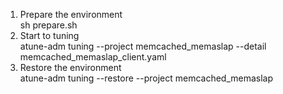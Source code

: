 1. Prepare the environment  
sh prepare.sh
2. Start to tuning  
atune-adm tuning --project memcached_memaslap --detail memcached_memaslap_client.yaml
3. Restore the environment  
atune-adm tuning --restore --project memcached_memaslap